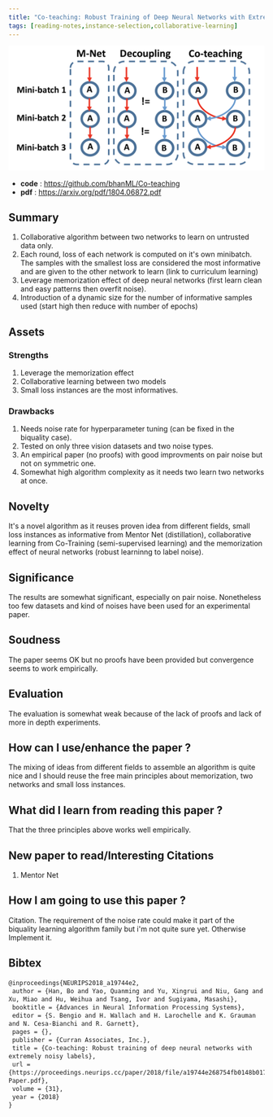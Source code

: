```yaml
---
title: "Co-teaching: Robust Training of Deep Neural Networks with Extremely Noisy Labels (Co-teaching)"
tags: [reading-notes,instance-selection,collaborative-learning]
---
```


<p align="center">

![Co-teaching](/figures/coteaching.png)

</p>

* **code** : https://github.com/bhanML/Co-teaching
* **pdf** : https://arxiv.org/pdf/1804.06872.pdf

## Summary

1. Collaborative algorithm between two networks to learn on untrusted data only.
2. Each round, loss of each network is computed on it's own minibatch. The samples with the smallest loss are considered the most informative and are given to the other network to learn (link to curriculum learning)
3. Leverage memorization effect of deep neural networks (first learn clean and easy patterns then overfit noise).
4. Introduction of a dynamic size for the number of informative samples used (start high then reduce with number of epochs)

<!--truncate-->

## Assets

### Strengths

1. Leverage the memorization effect
2. Collaborative learning between two models
3. Small loss instances are the most informatives.

### Drawbacks

1. Needs noise rate for hyperparameter tuning (can be fixed in the biquality case).
2. Tested on only three vision datasets and two noise types.
3. An empirical paper (no proofs) with good improvments on pair noise but not on symmetric one.
4. Somewhat high algorithm complexity as it needs two learn two networks at once.

## Novelty

It's a novel algorithm as it reuses proven idea from different fields, small loss instances as informative from Mentor Net (distillation), collaborative learning from Co-Training (semi-supervised learning) and the memorization effect of neural networks (robust learninng to label noise).

## Significance

The results are somewhat significant, especially on pair noise. Nonetheless too few datasets and kind of noises have been used for an experimental paper.

## Soudness

The paper seems OK but no proofs have been provided but convergence seems to work empirically.

## Evaluation

The evaluation is somewhat weak because of the lack of proofs and lack of more in depth experiments.

## How can I use/enhance the paper ?

The mixing of ideas from different fields to assemble an algorithm is quite nice and I should reuse the free main principles about memorization, two networks and small loss instances.

## What did I learn from reading this paper ?

That the three principles above works well empirically.

## New paper to read/Interesting Citations

1. Mentor Net

## How I am going to use this paper ?

Citation. The requirement of the noise rate could make it part of the biquality learning algorithm family but i'm not quite sure yet. Otherwise Implement it.

## Bibtex

```
@inproceedings{NEURIPS2018_a19744e2,
 author = {Han, Bo and Yao, Quanming and Yu, Xingrui and Niu, Gang and Xu, Miao and Hu, Weihua and Tsang, Ivor and Sugiyama, Masashi},
 booktitle = {Advances in Neural Information Processing Systems},
 editor = {S. Bengio and H. Wallach and H. Larochelle and K. Grauman and N. Cesa-Bianchi and R. Garnett},
 pages = {},
 publisher = {Curran Associates, Inc.},
 title = {Co-teaching: Robust training of deep neural networks with extremely noisy labels},
 url = {https://proceedings.neurips.cc/paper/2018/file/a19744e268754fb0148b017647355b7b-Paper.pdf},
 volume = {31},
 year = {2018}
}
```